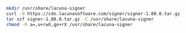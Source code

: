 ﻿```sh
mkdir /usr/share/lacuna-signer
curl -O https://cdn.lacunasoftware.com/signer/signer-1.80.0.tar.gz
tar xzf signer-1.80.0.tar.gz -C /usr/share/lacuna-signer
chmod -R a=,u+rwX,go+rX /usr/share/lacuna-signer
```
